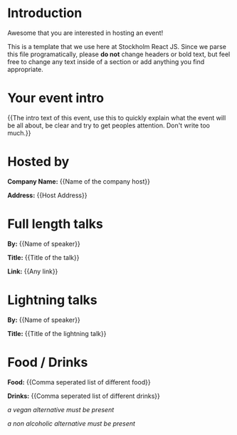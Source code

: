 # Introduction
Awesome that you are interested in hosting an event!

This is a template that we use here at Stockholm React JS.
Since we parse this file programatically, please **do not** change headers or bold text, but feel free to change any text inside of a section or add anything you find appropriate.

# Your event intro
{{The intro text of this event, use this to quickly explain what the event
will be all about, be clear and try to get peoples attention. Don't write too much.}}

# Hosted by
**Company Name:** {{Name of the company host}}

**Address:** {{Host Address}}

# Full length talks
**By:** {{Name of speaker}}

**Title:** {{Title of the talk}}

**Link:** {{Any link}}

# Lightning talks
**By:** {{Name of speaker}}

**Title:** {{Title of the lightning talk}}

# Food / Drinks
**Food:** {{Comma seperated list of different food}}

**Drinks:** {{Comma seperated list of different drinks}}

*a vegan alternative must be present*

*a non alcoholic alternative must be present*
